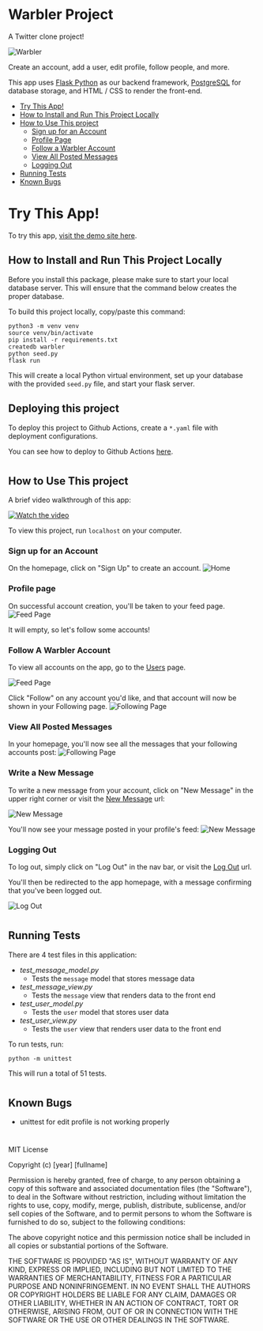 # Warbler Project

A Twitter clone project!

![Warbler](./static/images/warbler.png)

Create an account, add a user, edit profile, follow people, and more.

This app uses [Flask Python](https://flask.palletsprojects.com/) as our backend framework, [PostgreSQL](https://www.postgresql.org/) for database storage, and HTML / CSS to render the front-end.

-   [Try This App!](#try-this-app)
-   [How to Install and Run This Project Locally](#how-to-install-and-run-this-project-locally)
-   [How to Use This project](#how-to-use-this-project)
    -   [Sign up for an Account](#sign-up-for-an-account)
    -   [Profile Page](#profile-page)
    -   [Follow a Warbler Account](#follow-a-warbler-account)
    -   [View All Posted Messages](#view-all-posted-messages)
    -   [Logging Out](#logging-out)
-   [Running Tests](#running-tests)
-   [Known Bugs](#known-bugs)

# Try This App!
To try this app, [visit the demo site here](http://tonyalvarez-twitter-clone-webapp-1.azurewebsites.net).

## How to Install and Run This Project Locally

Before you install this package, please make sure to start your local database server. This will ensure that the command below creates the proper database.

To build this project locally, copy/paste this command:

```console
python3 -m venv venv
source venv/bin/activate
pip install -r requirements.txt
createdb warbler
python seed.py
flask run
```

This will create a local Python virtual environment, set up your database with the provided `seed.py` file, and start your flask server.

## Deploying this project
To deploy this project to Github Actions, create a `*.yaml` file with deployment configurations.

You can see how to deploy to Github Actions [here](https://docs.github.com/en/actions/using-workflows/workflow-syntax-for-github-actions).

#

## How to Use This project

A brief video walkthrough of this app:

[![Watch the video](https://user-images.githubusercontent.com/20695616/174462366-fb45a26f-fb18-4a2b-841f-5c6a41b5f48e.png)](https://user-images.githubusercontent.com/20695616/174462301-f0b4c818-b06c-41bb-8294-b8996f7466b7.mp4)


To view this project, run `localhost` on your computer.

### Sign up for an Account

On the homepage, click on "Sign Up" to create an account.
![Home](./static/images/homepage.png)

### Profile page

On successful account creation, you'll be taken to your feed page.
![Feed Page](./static/images/feed_page.png)

It will empty, so let's follow some accounts!

### Follow A Warbler Account

To view all accounts on the app, go to the [Users](https://localhost:5000/users) page.

![Feed Page](./static/images/all_users.png)

Click "Follow" on any account you'd like, and that account will now be shown in your Following page.
![Following Page](./static/images/following_page.png)

### View All Posted Messages

In your homepage, you'll now see all the messages that your following accounts post:
![Following Page](./static/images/feed.png)

### Write a New Message

To write a new message from your account, click on "New Message" in the upper right corner or visit the [New Message](http://localhost:5000/messages/new) url:

![New Message](./static/images/new_message.png)

You'll now see your message posted in your profile's feed:
![New Message](./static/images/new_message_page.png)

### Logging Out

To log out, simply click on "Log Out" in the nav bar, or visit the [Log Out](https://localhost:5000/logout) url.

You'll then be redirected to the app homepage, with a message confirming that you've been logged out.

![Log Out](./static/images/logout.png)

#

## Running Tests

There are 4 test files in this application:

-   _test_message_model.py_
    -   Tests the `message` model that stores message data
-   _test_message_view.py_
    -   Tests the `message` view that renders data to the front end
-   _test_user_model.py_
    -   Tests the `user` model that stores user data
-   _test_user_view.py_
    -   Tests the `user` view that renders user data to the front end

To run tests, run:

```console
python -m unittest
```

This will run a total of 51 tests.

#

## Known Bugs

-   unittest for edit profile is not working properly

#

MIT License

Copyright (c) [year] [fullname]

Permission is hereby granted, free of charge, to any person obtaining a copy
of this software and associated documentation files (the "Software"), to deal
in the Software without restriction, including without limitation the rights
to use, copy, modify, merge, publish, distribute, sublicense, and/or sell
copies of the Software, and to permit persons to whom the Software is
furnished to do so, subject to the following conditions:

The above copyright notice and this permission notice shall be included in all
copies or substantial portions of the Software.

THE SOFTWARE IS PROVIDED "AS IS", WITHOUT WARRANTY OF ANY KIND, EXPRESS OR
IMPLIED, INCLUDING BUT NOT LIMITED TO THE WARRANTIES OF MERCHANTABILITY,
FITNESS FOR A PARTICULAR PURPOSE AND NONINFRINGEMENT. IN NO EVENT SHALL THE
AUTHORS OR COPYRIGHT HOLDERS BE LIABLE FOR ANY CLAIM, DAMAGES OR OTHER
LIABILITY, WHETHER IN AN ACTION OF CONTRACT, TORT OR OTHERWISE, ARISING FROM,
OUT OF OR IN CONNECTION WITH THE SOFTWARE OR THE USE OR OTHER DEALINGS IN THE
SOFTWARE.
